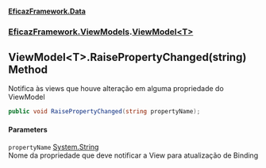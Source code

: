 #### [EficazFramework.Data](EficazFrameworkData.md 'EficazFramework Data')
### [EficazFramework.ViewModels](EficazFrameworkData.md#EficazFramework_ViewModels 'EficazFramework.ViewModels').[ViewModel&lt;T&gt;](ViewModel_T_.md 'EficazFramework.ViewModels.ViewModel&lt;T&gt;')
## ViewModel&lt;T&gt;.RaisePropertyChanged(string) Method
Notifica às views que houve alteração em alguma propriedade do ViewModel  
```csharp
public void RaisePropertyChanged(string propertyName);
```
#### Parameters
<a name='EficazFramework_ViewModels_ViewModel_T__RaisePropertyChanged(string)_propertyName'></a>
`propertyName` [System.String](https://docs.microsoft.com/en-us/dotnet/api/System.String 'System.String')  
Nome da propriedade que deve notificar a View para atualização de Binding
  
